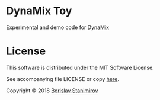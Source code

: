 # DynaMix Toy

Experimental and demo code for [DynaMix](https://github.com/iboB/dynamix)

# License

This software is distributed under the MIT Software License.

See accompanying file LICENSE or copy [here](https://opensource.org/licenses/MIT).

Copyright &copy; 2018 [Borislav Stanimirov](http://github.com/iboB)
